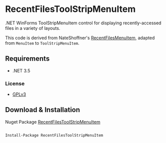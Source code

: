 # RecentFilesToolStripMenuItem

.NET WinForms ToolStripMenuItem control for displaying recently-accessed files in a variety of layouts.

This code is derived from NateShoffner's [RecentFilesMenuItem](https://github.com/NateShoffner/RecentFilesMenuItem), adapted from `MenuItem` to `ToolStripMenuItem`.

## Requirements
* .NET 3.5

### License
* [GPLv3](https://github.com/jpeirson/RecentFilesToolStripMenuItem/blob/master/LICENSE)

## Download & Installation
Nuget Package [RecentFilesToolStripMenuItem](https://www.nuget.org/packages/RecentFilesToolStripMenuItem/)

```

Install-Package RecentFilesToolStripMenuItem

```
